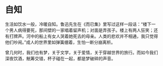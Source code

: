 <!--
 * @Author: 蔡鑫 1058360098@qq.com
 * @Date: 2024-06-05 11:18:05
 * @LastEditors: 蔡鑫 1058360098@qq.com
 * @LastEditTime: 2024-06-05 11:18:11
 * @FilePath: \docsify\docs\articles\poems\p67.md
 * @Description: 这是默认设置,请设置`customMade`, 打开koroFileHeader查看配置 进行设置: https://github.com/OBKoro1/koro1FileHeader/wiki/%E9%85%8D%E7%BD%AE
-->
# 自知

生活如饮水一般，冷暖自知。鲁迅先生在《而已集》里写过这样一段话：“楼下一个男人病得要死，那间壁的一家唱着留声机；对面是弄孩子。楼上有两人狂笑；还有打牌声。河中的船上有女人哭着她死去的母亲。人类的悲欢并不相通，我只觉得他们吵闹。”成人的世界里如弹簧绷着，生怕一断分崩离析。

曾几何时，我们也有梦，关于文学，关于爱情，关于穿越世界的旅行。而如今我们深夜饮酒，觥筹交错，杯子碰在一起，都是梦破碎的声音。